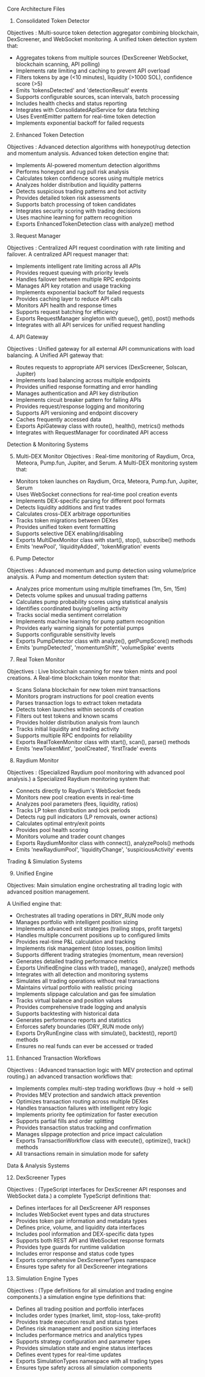 Core Architecture Files

  1. Consolidated Token Detector

  Objectives : Multi-source token detection aggregator combining blockchain,
  DexScreener, and WebSocket monitoring. A unified token detection system that:
  - Aggregates tokens from multiple sources (DexScreener WebSocket, blockchain
  scanning, API polling)
  - Implements rate limiting and caching to prevent API overload
  - Filters tokens by age (<10 minutes), liquidity (>1000 SOL), confidence score (>5)
  - Emits 'tokensDetected' and 'detectionResult' events
  - Supports configurable sources, scan intervals, batch processing
  - Includes health checks and status reporting
  - Integrates with ConsolidatedApiService for data fetching
  - Uses EventEmitter pattern for real-time token detection
  - Implements exponential backoff for failed requests

  2. Enhanced Token Detection

  Objectives : Advanced detection algorithms with honeypot/rug detection and momentum
  analysis. Advanced token detection engine that:
  - Implements AI-powered momentum detection algorithms
  - Performs honeypot and rug pull risk analysis
  - Calculates token confidence scores using multiple metrics
  - Analyzes holder distribution and liquidity patterns
  - Detects suspicious trading patterns and bot activity
  - Provides detailed token risk assessments
  - Supports batch processing of token candidates
  - Integrates security scoring with trading decisions
  - Uses machine learning for pattern recognition
  - Exports EnhancedTokenDetection class with analyze() method

  3. Request Manager

  Objectives : Centralized API request coordination with rate limiting and failover.
  A centralized API request manager that:
  - Implements intelligent rate limiting across all APIs
  - Provides request queuing with priority levels
  - Handles failover between multiple RPC endpoints
  - Manages API key rotation and usage tracking
  - Implements exponential backoff for failed requests
  - Provides caching layer to reduce API calls
  - Monitors API health and response times
  - Supports request batching for efficiency
  - Exports RequestManager singleton with queue(), get(), post() methods
  - Integrates with all API services for unified request handling

  4. API Gateway

  Objectives : Unified gateway for all external API communications with load balancing.
  A Unified API gateway that:
  - Routes requests to appropriate API services (DexScreener, Solscan, Jupiter)
  - Implements load balancing across multiple endpoints
  - Provides unified response formatting and error handling
  - Manages authentication and API key distribution
  - Implements circuit breaker pattern for failing APIs
  - Provides request/response logging and monitoring
  - Supports API versioning and endpoint discovery
  - Caches frequently accessed data
  - Exports ApiGateway class with route(), health(), metrics() methods
  - Integrates with RequestManager for coordinated API access

  Detection & Monitoring Systems

  5. Multi-DEX Monitor
  Objectives : Real-time monitoring of Raydium, Orca, Meteora, Pump.fun, Jupiter, and Serum.
  A Multi-DEX monitoring system that:
  - Monitors token launches on Raydium, Orca, Meteora, Pump.fun, Jupiter, Serum
  - Uses WebSocket connections for real-time pool creation events
  - Implements DEX-specific parsing for different pool formats
  - Detects liquidity additions and first trades
  - Calculates cross-DEX arbitrage opportunities
  - Tracks token migrations between DEXes
  - Provides unified token event formatting
  - Supports selective DEX enabling/disabling
  - Exports MultiDexMonitor class with start(), stop(), subscribe() methods
  - Emits 'newPool', 'liquidityAdded', 'tokenMigration' events

  6. Pump Detector 

  Objectives : Advanced momentum and pump detection using volume/price analysis.
  A Pump and momentum detection system that:
  - Analyzes price momentum using multiple timeframes (1m, 5m, 15m)
  - Detects volume spikes and unusual trading patterns
  - Calculates pump probability scores using statistical analysis
  - Identifies coordinated buying/selling activity
  - Tracks social media sentiment correlation
  - Implements machine learning for pump pattern recognition
  - Provides early warning signals for potential pumps
  - Supports configurable sensitivity levels
  - Exports PumpDetector class with analyze(), getPumpScore() methods
  - Emits 'pumpDetected', 'momentumShift', 'volumeSpike' events

  7. Real Token Monitor

  Objectives : Live blockchain scanning for new token mints and pool creations.
  A Real-time blockchain token monitor that:
  - Scans Solana blockchain for new token mint transactions
  - Monitors program instructions for pool creation events
  - Parses transaction logs to extract token metadata
  - Detects token launches within seconds of creation
  - Filters out test tokens and known scams
  - Provides holder distribution analysis from launch
  - Tracks initial liquidity and trading activity
  - Supports multiple RPC endpoints for reliability
  - Exports RealTokenMonitor class with start(), scan(), parse() methods
  - Emits 'newTokenMint', 'poolCreated', 'firstTrade' events

  8. Raydium Monitor

  Objectives : (Specialized Raydium pool monitoring with advanced pool analysis.)
a Specialized Raydium monitoring system that:
  - Connects directly to Raydium's WebSocket feeds
  - Monitors new pool creation events in real-time
  - Analyzes pool parameters (fees, liquidity, ratios)
  - Tracks LP token distribution and lock periods
  - Detects rug pull indicators (LP removals, owner actions)
  - Calculates optimal entry/exit points
  - Provides pool health scoring
  - Monitors volume and trader count changes
  - Exports RaydiumMonitor class with connect(), analyzePools() methods
  - Emits 'newRaydiumPool', 'liquidityChange', 'suspiciousActivity' events

  Trading & Simulation Systems

  9. Unified Engine

  Objectives: Main simulation engine orchestrating all trading logic with advanced
  position management.

  A Unified engine that:
  - Orchestrates all trading operations in DRY_RUN mode only
  - Manages portfolio with intelligent position sizing
  - Implements advanced exit strategies (trailing stops, profit targets)
  - Handles multiple concurrent positions up to configured limits
  - Provides real-time P&L calculation and tracking
  - Implements risk management (stop losses, position limits)
  - Supports different trading strategies (momentum, mean reversion)
  - Generates detailed trading performance metrics
  - Exports UnifiedEngine class with trade(), manage(), analyze() methods
  - Integrates with all detection and monitoring systems
  - Simulates all trading operations without real transactions
  - Maintains virtual portfolio with realistic pricing
  - Implements slippage calculation and gas fee simulation
  - Tracks virtual balance and position values
  - Provides comprehensive trade logging and analysis
  - Supports backtesting with historical data
  - Generates performance reports and statistics
  - Enforces safety boundaries (DRY_RUN mode only)
  - Exports DryRunEngine class with simulate(), backtest(), report() methods
  - Ensures no real funds can ever be accessed or traded

  11. Enhanced Transaction Workflows

  Objectives : (Advanced transaction logic with MEV protection and optimal routing.)
an advanced transaction workflows that:
  - Implements complex multi-step trading workflows (buy -> hold -> sell)
  - Provides MEV protection and sandwich attack prevention
  - Optimizes transaction routing across multiple DEXes
  - Handles transaction failures with intelligent retry logic
  - Implements priority fee optimization for faster execution
  - Supports partial fills and order splitting
  - Provides transaction status tracking and confirmation
  - Manages slippage protection and price impact calculation
  - Exports TransactionWorkflow class with execute(), optimize(), track() methods
  - All transactions remain in simulation mode for safety

  Data & Analysis Systems

  12. DexScreener Types

  Objectives : (TypeScript interfaces for DexScreener API responses and WebSocket data.)
a complete TypeScript definitions that:
  - Defines interfaces for all DexScreener API responses
  - Includes WebSocket event types and data structures
  - Provides token pair information and metadata types
  - Defines price, volume, and liquidity data interfaces
  - Includes pool information and DEX-specific data types
  - Supports both REST API and WebSocket response formats
  - Provides type guards for runtime validation
  - Includes error response and status code types
  - Exports comprehensive DexScreenerTypes namespace
  - Ensures type safety for all DexScreener integrations

  13. Simulation Engine Types

  Objectives : (Type definitions for all simulation and trading engine components.)
a simulation engine type definitions that:
  - Defines all trading position and portfolio interfaces
  - Includes order types (market, limit, stop-loss, take-profit)
  - Provides trade execution result and status types
  - Defines risk management and position sizing interfaces
  - Includes performance metrics and analytics types
  - Supports strategy configuration and parameter types
  - Provides simulation state and engine status interfaces
  - Defines event types for real-time updates
  - Exports SimulationTypes namespace with all trading types
  - Ensures type safety across all simulation components